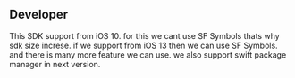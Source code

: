 ## Developer 
This SDK support from iOS 10. for this we cant use SF Symbols thats why sdk size increse. 
if we support from iOS 13 then we can use SF Symbols. and there is many more feature we can use.
we also support swift package manager in next version.

